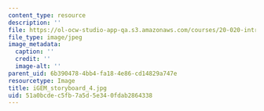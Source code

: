 ```yaml
---
content_type: resource
description: ''
file: https://ol-ocw-studio-app-qa.s3.amazonaws.com/courses/20-020-introduction-to-biological-engineering-design-spring-2009/51a0bcdec5fb7a5d5e340fdab2864338_iGEM_storyboard_4.jpg
file_type: image/jpeg
image_metadata:
  caption: ''
  credit: ''
  image-alt: ''
parent_uid: 6b390478-4bb4-fa18-4e86-cd14829a747e
resourcetype: Image
title: iGEM_storyboard_4.jpg
uid: 51a0bcde-c5fb-7a5d-5e34-0fdab2864338
---
```

